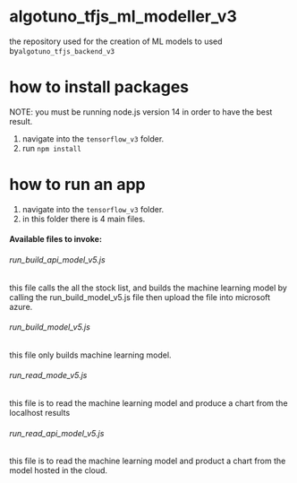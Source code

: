 # algotuno_tfjs_ml_modeller_v3
the repository used for the creation of ML models to used by`algotuno_tfjs_backend_v3`

# how to install packages
NOTE: you must be running node.js version 14 in order to have the best result.

1. navigate into the `tensorflow_v3` folder.
2. run `npm install`


# how to run an app

1. navigate into the `tensorflow_v3` folder.
2. in this folder there is 4 main files.

#### Available files to invoke:

###### run_build_api_model_v5.js
this file calls the all the stock list, and builds the machine learning model
by calling the run_build_model_v5.js file then upload the file into microsoft azure.
###### run_build_model_v5.js
this file only builds machine learning model.
###### run_read_mode_v5.js
this file is to read the machine learning model and produce a chart from the localhost results
###### run_read_api_model_v5.js
this file is to read the machine learning model and product a chart from the model hosted in the cloud.
